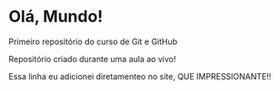 # Olá, Mundo!
 Primeiro repositório do curso de Git e GitHub

Repositório criado durante uma aula ao vivo!

Essa linha eu adicionei diretamenteo no site, QUE IMPRESSIONANTE!!
